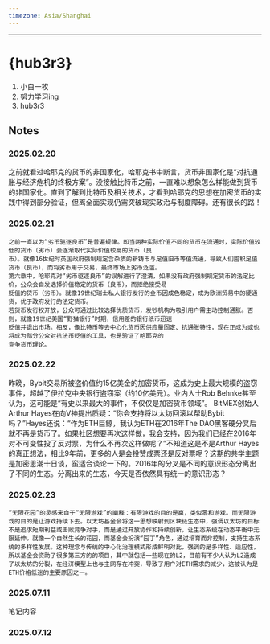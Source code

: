 ```yaml
---
timezone: Asia/Shanghai
---
```




---

# {hub3r3}

1. 小白一枚
2. 努力学习ing
3. hub3r3

## Notes

<!-- Content_START -->

### 2025.02.20
   之前就看过哈耶克的货币的非国家化，哈耶克书中断言，货币非国家化是“对抗通胀与经济危机的终极方案”。没接触比特币之前，一直难以想象怎么样能做到货币的非国家化。直到了解到比特币及相关技术，才看到哈耶克的思想在加密货币的实践中得到部分验证，但离全面实现仍需突破现实政治与制度障碍。还有很长的路！
### 2025.02.21
    之前一直以为“劣币驱逐良币”是普遍规律。即当两种实际价值不同的货币在流通时，实际价值较低的货币（劣币）会逐渐取代实际价值较高的货币（良
    币）。就像16世纪时英国政府强制规定含杂质的新铸币与足值旧币等值流通，导致人们囤积足值货币（良币），而将劣币用于交易，最终市场上劣币泛滥。
    第六章中，哈耶克对“劣币驱逐良币”的误解进行了澄清，如果没有政府强制规定货币的法定比价，公众会自发选择价值稳定的货币（良币），而拒绝接受易
    贬值的货币（劣币）。就像19世纪瑞士私人银行发行的金币因成色稳定，成为欧洲贸易中的硬通货，优于政府发行的法定货币。
    若货币发行权开放，公众可通过比较选择优质货币，发钞机构为吸引用户需主动控制通胀。否则，就像19世纪美国“野猫银行”时期，信用差的银行纸币迅速
    贬值并退出市场。相反，像比特币等去中心化货币因供应量固定、抗通胀特性，现在正成为或也将成为部分公众对抗法币贬值的工具，也是验证了哈耶克的
    竞争货币理论。
### 2025.02.22
   昨晚，Bybit交易所被盗价值约15亿美金的加密货币，这成为史上最大规模的盗窃事件，超越了伊拉克中央银行盗窃案（约10亿美元）。业内人士Rob Behnke甚至认为，这可能是“有史以来最大的事件，不仅仅是加密货币领域”。
    BitMEX创始人Arthur Hayes在向V神提出质疑：“你会支持将以太坊回滚以帮助Bybit吗？”Hayes还说：“作为ETH巨鲸，我认为ETH在2016年The DAO黑客硬分叉后就不再是货币了。如果社区想要再次这样做，我会支持，因为我们已经在2016年对不可变性投了反对票，为什么不再次这样做呢？”不知道这是不是Arthur Hayes的真正想法，相比9年前，更多的人是会投赞成票还是反对票呢？这期的共学主题是加密思潮十日谈，蛮适合谈论一下的。2016年的分叉是不同的意识形态分离出了不同的生态。分离出来的生态，今天是否依然具有统一的意识形态？
### 2025.02.23
    “无限花园”的灵感来自于“无限游戏”的阐释：有限游戏的目的是赢，类似零和游戏。而无限游戏的目的是让游戏持续下去。以太坊基金会将这一思想映射到区块链生态中，强调以太坊的目标不是追求短期利益或击败竞争对手，而是通过开放协作和持续创新，让生态系统在动态平衡中无限延伸。就像一个自然生长的花园，而基金会扮演“园丁”角色，通过培育而非控制，支持生态系统的多样性发展。这种理念与传统的中心化治理模式形成鲜明对比，强调的是多样性、适应性，所以基金会资助了很多第三方的的项目，其中就包括一些现在的L2，目前有不少人认为L2造成了以太坊的分裂，在经济模型上也与主网存在冲突，导致了用户对ETH需求的减少，这被认为是ETH价格低迷的主要原因之一。
### 2025.07.11

笔记内容

### 2025.07.12

<!-- Content_END -->
